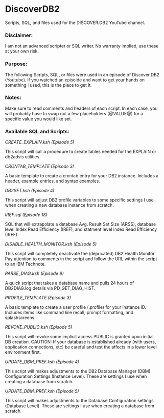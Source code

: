 # DiscoverDB2
Scripts, SQL, and files used for the DISCOVER.DB2 YouTube channel.

### Disclaimer:
I am not an advanced scripter or SQL writer. No warranty implied, use these at your own risk.

### Purpose:
The following Scripts, SQL, or files were used in an episode of Discover.DB2 (Youtube). If you watched an episoide and want to get your hands on something I used, this is the place to get it.

### Notes:
Make sure to read comments and headers of each script. In each case, you will probably have to swap out a few placeholders (@VALUE@) for a specific value you would like set.

### Available SQL and Scripts:

*CREATE_EXPLAIN.ksh (Episode 5)*

This script will call a procedure to create tables needed for the EXPLAIN or db2advis utilities.


*CRONTAB_TEMPLATE (Episode 3)*

A basic template to create a crontab entry for your DB2 instance. Includes a header, example entries, and syntax examples.


*DB2SET.ksh (Episode 4)*

This script will adjust DB2 profile variables to some specific settings I use when creating a new database instance from scratch.

*IREF.sql (Episode 18)*

SQL that will extrapolate a database Avg. Result Set Size (ARSS), database level Index Read Efficiency (IREF), and statment level Index Read Efficiency (IREF).

*DISABLE_HEALTH_MONITOR.ksh (Episode 5)*

This script will completely deactivate the (depricated) DB2 Health Monitor. Pay attention to comments in the script and follow the URL within the script to an IBM Technote.


*PARSE_DIAG.ksh (Episode 9)*

A quick script that takes a database name and pulls 24 hours of DB2DIAG.log details via PD_GET_DIAG_HIST.


*PROFILE_TEMPLATE (Episode 3)*

A basic template to create a user profile (.profile) for your instance ID. Includes items like command line recall, prompt formatting, and splashscreens.


*REVOKE_PUBLIC.ksh (Episode 5)*

This script will revoke some implicit access PUBLIC is granted upon initial DB creation. CAUTION: If your database is established already (with users, application connections, etc) be careful and test the affects in a lower level environment first.


*UPDATE_DBM_PREF.ksh (Episode 4)*

This script will makes adjustments to the DB2 Database Manager (DBM) Configuration Settings (Instance Level). These are settings I use when creating a database from scratch.


*UPDATE_DBM_PREF.ksh (Episode 5)*

This script will makes adjustments to the Database Configuration settings (Database Level). These are settings I use when creating a database from scratch.


